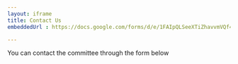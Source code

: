 ```yaml
---
layout: iframe
title: Contact Us
embeddedUrl : https://docs.google.com/forms/d/e/1FAIpQLSeeXTiZhavvmVQf4nvZh23TYshwkZ1lVq9MhT8q0TcOe6ytpQ/viewform?embedded=true

---
```


You can contact the committee through the form below
